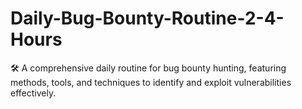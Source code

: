 # Daily-Bug-Bounty-Routine-2-4-Hours
🛠️ A comprehensive daily routine for bug bounty hunting, featuring methods, tools, and techniques to identify and exploit vulnerabilities effectively.
